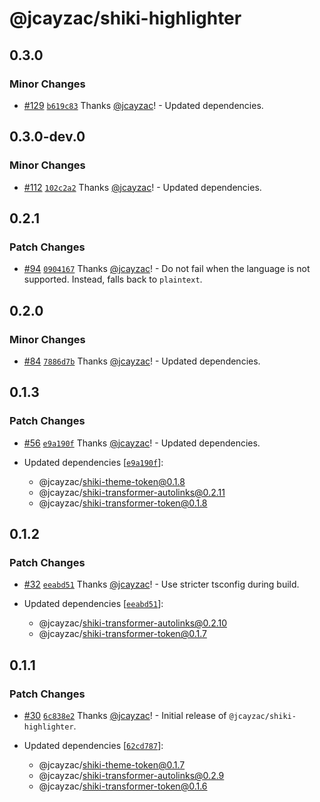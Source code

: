 # @jcayzac/shiki-highlighter

## 0.3.0

### Minor Changes

- [#129](https://github.com/jcayzac/copepod-modules/pull/129) [`b619c83`](https://github.com/jcayzac/copepod-modules/commit/b619c83f6bc74f95b3466b212cd55ed1c3a92be8) Thanks [@jcayzac](https://github.com/jcayzac)! - Updated dependencies.

## 0.3.0-dev.0

### Minor Changes

- [#112](https://github.com/jcayzac/copepod-modules/pull/112) [`102c2a2`](https://github.com/jcayzac/copepod-modules/commit/102c2a21fd54a740f4ac44df5972982556930909) Thanks [@jcayzac](https://github.com/jcayzac)! - Updated dependencies.

## 0.2.1

### Patch Changes

- [#94](https://github.com/jcayzac/copepod-modules/pull/94) [`0904167`](https://github.com/jcayzac/copepod-modules/commit/0904167724b2e1d0533dbd43fbc19b6e2da02e82) Thanks [@jcayzac](https://github.com/jcayzac)! - Do not fail when the language is not supported. Instead, falls back to `plaintext`.

## 0.2.0

### Minor Changes

- [#84](https://github.com/jcayzac/copepod-modules/pull/84) [`7886d7b`](https://github.com/jcayzac/copepod-modules/commit/7886d7bc54b84b913c8211ebe17a62f4f1fbef6b) Thanks [@jcayzac](https://github.com/jcayzac)! - Updated dependencies.

## 0.1.3

### Patch Changes

- [#56](https://github.com/jcayzac/copepod-modules/pull/56) [`e9a190f`](https://github.com/jcayzac/copepod-modules/commit/e9a190fc9174d617a7c048aa3b7042770a7279b1) Thanks [@jcayzac](https://github.com/jcayzac)! - Updated dependencies.

- Updated dependencies [[`e9a190f`](https://github.com/jcayzac/copepod-modules/commit/e9a190fc9174d617a7c048aa3b7042770a7279b1)]:
  - @jcayzac/shiki-theme-token@0.1.8
  - @jcayzac/shiki-transformer-autolinks@0.2.11
  - @jcayzac/shiki-transformer-token@0.1.8

## 0.1.2

### Patch Changes

- [#32](https://github.com/jcayzac/copepod-modules/pull/32) [`eeabd51`](https://github.com/jcayzac/copepod-modules/commit/eeabd51b7919b0070e1f5196a2a04f469e134fd2) Thanks [@jcayzac](https://github.com/jcayzac)! - Use stricter tsconfig during build.

- Updated dependencies [[`eeabd51`](https://github.com/jcayzac/copepod-modules/commit/eeabd51b7919b0070e1f5196a2a04f469e134fd2)]:
  - @jcayzac/shiki-transformer-autolinks@0.2.10
  - @jcayzac/shiki-transformer-token@0.1.7

## 0.1.1

### Patch Changes

- [#30](https://github.com/jcayzac/copepod-modules/pull/30) [`6c838e2`](https://github.com/jcayzac/copepod-modules/commit/6c838e21ac767f1f22853e4689cc67ba8fcf83bb) Thanks [@jcayzac](https://github.com/jcayzac)! - Initial release of `@jcayzac/shiki-highlighter`.

- Updated dependencies [[`62cd787`](https://github.com/jcayzac/copepod-modules/commit/62cd787cc00cadaa126199a6cbe8c6c06907727b)]:
  - @jcayzac/shiki-theme-token@0.1.7
  - @jcayzac/shiki-transformer-autolinks@0.2.9
  - @jcayzac/shiki-transformer-token@0.1.6

